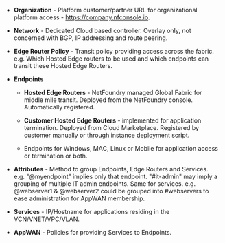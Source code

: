 
* **Organization** - Platform customer/partner URL for organizational platform access - https://company.nfconsole.io.

* **Network** - Dedicated Cloud based controller. Overlay only, not concerned with BGP, IP addressing and route peering.

* **Edge Router Policy** - Transit policy providing access across the fabric. e.g. Which Hosted Edge routers to be used and which endpoints can transit these Hosted Edge Routers.

* **Endpoints**

    - **Hosted Edge Routers** - NetFoundry managed Global Fabric for middle mile transit. Deployed from the NetFoundry console. Automatically registered.

    - **Customer Hosted Edge Routers** - implemented for application termination. Deployed from Cloud Marketplace. Registered by customer manually or through instance deployment script.

    - Endpoints for Windows, MAC, Linux or Mobile for application access or termination or both.

* **Attributes** - Method to group Endpoints, Edge Routers and Services. e.g. "@myendpoint" implies only that endpoint. "#it-admin" may imply a grouping of multiple IT admin endpoints. Same for services. e.g. @webserver1 & @webserver2 could be grouped into #webservers to ease administration for AppWAN membership.

* **Services** - IP/Hostname for applications residing in the VCN/VNET/VPC/VLAN.

* **AppWAN** - Policies for providing Services to Endpoints.  
